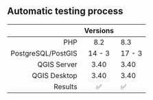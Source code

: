 ## Automatic testing process

|                      | Versions |        |
|---------------------:|:--------:|--------|
|                  PHP |   8.2    | 8.3    |
|   PostgreSQL/PostGIS |  14 - 3  | 17 - 3 |
|          QGIS Server |   3.40   | 3.40   |
|         QGIS Desktop |   3.40   | 3.40   |
|              Results |    ✅     | ✅      |

